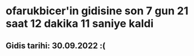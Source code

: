 # ofarukbicer'in gidisine son 7 gun 21 saat 12 dakika 11 saniye kaldi

## Gidis tarihi: 30.09.2022 :(